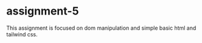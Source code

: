# assignment-5
This assignment is focused on dom manipulation and simple basic html and tailwind css.

